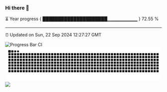 ### Hi there 👋

⏳ Year progress { █████████████████████▁▁▁▁▁▁▁▁▁ } 72.55 %

---

⏰ Updated on Sun, 22 Sep 2024 12:27:27 GMT

![Progress Bar CI](https://github.com/liununu/liununu/workflows/Progress%20Bar%20CI/badge.svg)![](https://raw.githubusercontent.com/L1cardo/L1cardo/main/assets/github-contribution-grid-snake.svg)![](https://raw.githubusercontent.com/seesaws/seesaws/main/assets/github-contribution-grid-snake.svg)
